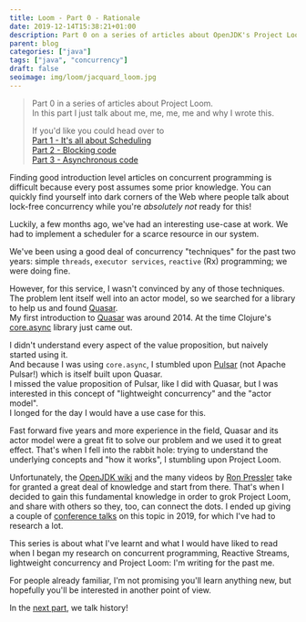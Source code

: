 ```yaml
---
title: Loom - Part 0 - Rationale
date: 2019-12-14T15:38:21+01:00
description: Part 0 on a series of articles about OpenJDK's Project Loom
parent: blog
categories: ["java"]
tags: ["java", "concurrency"]
draft: false
seoimage: img/loom/jacquard_loom.jpg
---
```


> Part 0 in a series of articles about Project Loom.  
> In this part I just talk about me, me, me, me and why I wrote this.
>
> If you'd like you could head over to  
> [Part 1 - It's all about Scheduling][part-1]  
> [Part 2 - Blocking code][part-2]  
> [Part 3 - Asynchronous code][part-3]  

Finding good introduction level articles on concurrent programming is difficult because every post assumes
some prior knowledge. You can quickly find yourself into dark corners of the Web where people talk about lock-free
concurrency while you're _absolutely not_ ready for this!

Luckily, a few months ago, we've had an interesting use-case at work. We had to implement a scheduler for a scarce
resource in our system.

We've been using a good deal of concurrency "techniques" for the past two years: simple `threads`,
`executor services`, `reactive` (Rx) programming; we were doing fine.

However, for this service, I wasn't convinced by any of those techniques. The problem lent itself well into an actor
model, so we searched for a library to help us and found [Quasar].  
My first introduction to [Quasar] was around 2014. At the time Clojure's [core.async] library just came out.

I didn't understand every aspect of the value proposition, but naively started using it.  
And because I was using `core.async`, I stumbled upon [Pulsar] (not Apache Pulsar!) which is itself built upon Quasar.  
I missed the value proposition of Pulsar, like I did with Quasar, but I was interested
in this concept of "lightweight concurrency" and the "actor model".  
I longed for the day I would have a use case for this.

Fast forward five years and more experience in the field, Quasar and its actor model were
a great fit to solve our problem and we used it to great effect. That's when I fell into the rabbit hole: trying to
understand the underlying concepts and "how it works", I stumbling upon Project Loom.

Unfortunately, the [OpenJDK wiki][wiki] and the many videos by [Ron Pressler] take for granted a great deal of
knowledge and start from there. That's when I decided to gain this fundamental knowledge in order to grok
Project Loom, and share with others so they, too, can connect the dots. I ended up giving a couple of [conference talks][talks]
on this topic in 2019, for which I've had to research a lot.

This series is about what I've learnt and what I would have liked to read when I began my research on concurrent
programming, Reactive Streams, lightweight concurrency and Project Loom: I'm writing for the past me.

For people already familiar, I'm not promising you'll learn anything new, but hopefully you'll be interested in
another point of view.

In the [next part][part-1], we talk history!

[part-1]: ../loom-part-1-scheduling
[part-2]: ../loom-part-2-blocking
[part-3]: ../loom-part-3-async
[part-4]: ../loom-part-4-nio
[Quasar]: https://docs.paralleluniverse.co/quasar/
[Clojure]: https://clojure.org/
[core.async]: https://clojure.org/news/2013/06/28/clojure-clore-async-channels
[Pulsar]: https://docs.paralleluniverse.co/pulsar/
[puniverse]: http://www.paralleluniverse.co/
[talks]: https://talks.arnaudbos.com/
[Ron Pressler]: https://twitter.com/pressron
[wiki]: https://wiki.openjdk.java.net/display/loom/Main